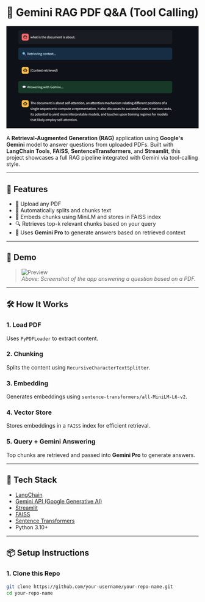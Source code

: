 # 🤖 Gemini RAG PDF Q&A (Tool Calling)

![App Screenshot](assets/image.png)

A **Retrieval-Augmented Generation (RAG)** application using **Google's Gemini** model to answer questions from uploaded PDFs. Built with **LangChain Tools**, **FAISS**, **SentenceTransformers**, and **Streamlit**, this project showcases a full RAG pipeline integrated with Gemini via tool-calling style.

---

## 🚀 Features

- 📄 Upload any PDF
- 🧩 Automatically splits and chunks text
- 🧠 Embeds chunks using MiniLM and stores in FAISS index
- 🔍 Retrieves top-k relevant chunks based on your query
- 💬 Uses **Gemini Pro** to generate answers based on retrieved context

---

## 📸 Demo

> ![Preview](assets/demo.png)  
> *Above: Screenshot of the app answering a question based on a PDF.*

---

## 🛠️ How It Works

### 1. **Load PDF**
Uses `PyPDFLoader` to extract content.

### 2. **Chunking**
Splits the content using `RecursiveCharacterTextSplitter`.

### 3. **Embedding**
Generates embeddings using `sentence-transformers/all-MiniLM-L6-v2`.

### 4. **Vector Store**
Stores embeddings in a `FAISS` index for efficient retrieval.

### 5. **Query + Gemini Answering**
Top chunks are retrieved and passed into **Gemini Pro** to generate answers.

---

## 🔧 Tech Stack

- [LangChain](https://www.langchain.com/)
- [Gemini API (Google Generative AI)](https://ai.google.dev/)
- [Streamlit](https://streamlit.io/)
- [FAISS](https://github.com/facebookresearch/faiss)
- [Sentence Transformers](https://www.sbert.net/)
- Python 3.10+

---

## 📦 Setup Instructions

### 1. Clone this Repo

```bash
git clone https://github.com/your-username/your-repo-name.git
cd your-repo-name
